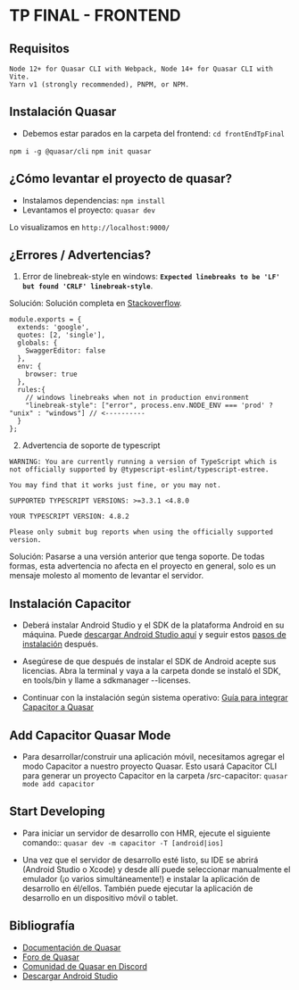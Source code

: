 # TP FINAL - FRONTEND

## Requisitos

```
Node 12+ for Quasar CLI with Webpack, Node 14+ for Quasar CLI with Vite.
Yarn v1 (strongly recommended), PNPM, or NPM.
```

## Instalación Quasar

- Debemos estar parados en la carpeta del frontend: `cd frontEndTpFinal`

`npm i -g @quasar/cli`
`npm init quasar`

## ¿Cómo levantar el proyecto de quasar?

- Instalamos dependencias: `npm install`
- Levantamos el proyecto: `quasar dev`

Lo visualizamos en `http://localhost:9000/`

## ¿Errores / Advertencias?

1. Error de linebreak-style en windows: **`Expected linebreaks to be 'LF' but found 'CRLF' linebreak-style`**.

Solución: Solución completa en [Stackoverflow](https://stackoverflow.com/questions/39114446/how-can-i-write-a-eslint-rule-for-linebreak-style-changing-depending-on-windo/43008668#43008668).

```
module.exports = {
  extends: 'google',
  quotes: [2, 'single'],
  globals: {
    SwaggerEditor: false
  },
  env: {
    browser: true
  },
  rules:{
    // windows linebreaks when not in production environment
    "linebreak-style": ["error", process.env.NODE_ENV === 'prod' ? "unix" : "windows"] // <----------
  }
};
```

2. Advertencia de soporte de typescript

```
WARNING: You are currently running a version of TypeScript which is not officially supported by @typescript-eslint/typescript-estree.

You may find that it works just fine, or you may not.

SUPPORTED TYPESCRIPT VERSIONS: >=3.3.1 <4.8.0

YOUR TYPESCRIPT VERSION: 4.8.2

Please only submit bug reports when using the officially supported version.
```

Solución: Pasarse a una versión anterior que tenga soporte. De todas formas, esta advertencia no afecta en el proyecto en general, solo es un mensaje molesto al momento de levantar el servidor.

## Instalación Capacitor

- Deberá instalar Android Studio y el SDK de la plataforma Android en su máquina. Puede [descargar Android Studio aquí](https://developer.android.com/studio) y seguir estos [pasos de instalación](https://developer.android.com/studio/install.html) después.

- Asegúrese de que después de instalar el SDK de Android acepte sus licencias. Abra la terminal y vaya a la carpeta donde se instaló el SDK, en tools/bin y llame a sdkmanager --licenses.

- Continuar con la instalación según sistema operativo: [Guía para integrar Capacitor a Quasar](https://quasar.dev/quasar-cli-vite/developing-capacitor-apps/introduction)

## Add Capacitor Quasar Mode

- Para desarrollar/construir una aplicación móvil, necesitamos agregar el modo Capacitor a nuestro proyecto Quasar. Esto usará Capacitor CLI para generar un proyecto Capacitor en la carpeta /src-capacitor: `quasar mode add capacitor`

## Start Developing

- Para iniciar un servidor de desarrollo con HMR, ejecute el siguiente comando:: `quasar dev -m capacitor -T [android|ios]`

- Una vez que el servidor de desarrollo esté listo, su IDE se abrirá (Android Studio o Xcode) y desde allí puede seleccionar manualmente el emulador (¡o varios simultáneamente!) e instalar la aplicación de desarrollo en él/ellos. También puede ejecutar la aplicación de desarrollo en un dispositivo móvil o tablet.

## Bibliografía

- [Documentación de Quasar](https://quasar.dev)
- [Foro de Quasar](https://github.com/quasarframework/quasar/discussions/)
- [Comunidad de Quasar en Discord](https://discord.com/invite/5TDhbDg)
- [Descargar Android Studio](https://developer.android.com/studio)
